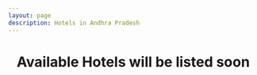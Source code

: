 ```yaml
---
layout: page
description: Hotels in Andhra Pradesh
---
```


<center><h1> Available Hotels will be listed soon</h1></center>
